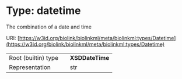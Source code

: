 
# Type: datetime


The combination of a date and time

URI: [https://w3id.org/biolink/biolinkml/meta/biolinkml:types/Datetime](https://w3id.org/biolink/biolinkml/meta/biolinkml:types/Datetime)

|  |  |  |
| --- | --- | --- |
| Root (builtin) type | | **XSDDateTime** |
| Representation | | str |
